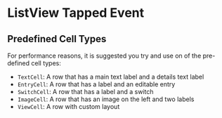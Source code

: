 # ListView Tapped Event


## Predefined Cell Types
For performance reasons, it is suggested you try and use on of the pre-defined cell types:

* `TextCell`: A row that has a main text label and a details text label
* `EntryCell`: A row that has a label and an editable entry
* `SwitchCell`: A row that has a label and a switch
* `ImageCell`: A row that has an image on the left and two labels
* `ViewCell`: A row with custom layout 
